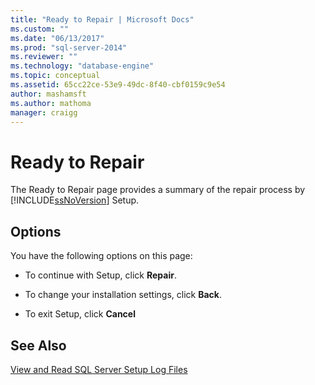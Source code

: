 ```yaml
---
title: "Ready to Repair | Microsoft Docs"
ms.custom: ""
ms.date: "06/13/2017"
ms.prod: "sql-server-2014"
ms.reviewer: ""
ms.technology: "database-engine"
ms.topic: conceptual
ms.assetid: 65cc22ce-53e9-49dc-8f40-cbf0159c9e54
author: mashamsft
ms.author: mathoma
manager: craigg
---
```

# Ready to Repair
  The Ready to Repair page provides a summary of the repair process by [!INCLUDE[ssNoVersion](../../includes/ssnoversion-md.md)] Setup.  
  
## Options  
 You have the following options on this page:  
  
-   To continue with Setup, click **Repair**.  
  
-   To change your installation settings, click **Back**.  
  
-   To exit Setup, click **Cancel**  
  
## See Also  
 [View and Read SQL Server Setup Log Files](../../database-engine/install-windows/view-and-read-sql-server-setup-log-files.md)  
  
  
